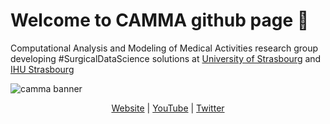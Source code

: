# Welcome to CAMMA github page :wave:

Computational Analysis and Modeling of Medical Activities research group developing #SurgicalDataScience solutions at <a href="https://www.unistra.fr">University of Strasbourg</a> and <a href="https://www.ihu-strasbourg.eu/">IHU Strasbourg</a>

![camma banner](https://github.com/CAMMA-public/.github/blob/main/camma.gif)

<div align="center">
<a href="http://camma.u-strasbg.fr/">Website</a> | <a href="https://www.youtube.com/@icubecamma9103">YouTube</a> | <a href="https://twitter.com/cammalab">Twitter</a>
</div>
